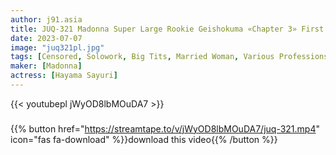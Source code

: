 ```yaml
---
author: j91.asia
title: JUQ-321 Madonna Super Large Rookie Geishokuma «Chapter 3» First NTR! ! Complaint Response NTR Business Partner's Sexual Harassment Manager And Wife's [Browsing Attention] Cuckold Story Dense 3 Productions That Get Wet With Immorality! ! Sayuri Hayama
date: 2023-07-07
image: "juq321pl.jpg"
tags: [Censored, Solowork, Big Tits, Married Woman, Various Professions, Mature Woman, Digital Mosaic, Cuckold]
maker: [Madonna]
actress: [Hayama Sayuri]
---
```



{{< youtubepl jWyOD8lbMOuDA7 >}}
###

{{% button href="https://streamtape.to/v/jWyOD8lbMOuDA7/juq-321.mp4" icon="fas fa-download" %}}download this video{{% /button %}}

